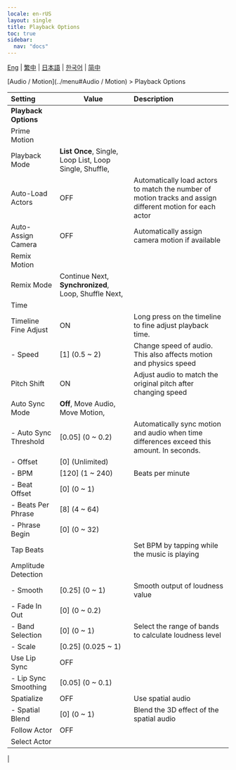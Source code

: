 ```yaml
---
locale: en-rUS
layout: single
title: Playback Options
toc: true
sidebar:
  nav: "docs"
---
```

[Eng](/dancexr/menu/2025.4/motion/motion_loader) | [繁中](/tw/dancexr/menu/2025.4/motion/motion_loader) | [日本語](/jp/dancexr/menu/2025.4/motion/motion_loader) | [한국어](/kr/dancexr/menu/2025.4/motion/motion_loader) | [简中](/zh/dancexr/menu/2025.4/motion/motion_loader)

[Audio / Motion](../menu#Audio / Motion) > Playback Options



| Setting | Value | Description |
| :--- | --- | :--- |
|**Playback Options** | | 
| Prime Motion || 
| Playback Mode | **List Once**, Single, Loop List, Loop Single, Shuffle,  |  |
| Auto-Load Actors | OFF | Automatically load actors to match the number of motion tracks and assign different motion for each actor
| Auto-Assign Camera | OFF | Automatically assign camera motion if available
| Remix Motion || 
| Remix Mode | Continue Next, **Synchronized**, Loop, Shuffle Next,  |  |
| Time || 
| Timeline Fine Adjust | ON | Long press on the timeline to fine adjust playback time.
|- Speed | [1] (0.5 ~ 2) | Change speed of audio. This also affects motion and physics speed
| Pitch Shift | ON | Adjust audio to match the original pitch after changing speed
| Auto Sync Mode | **Off**, Move Audio, Move Motion,  |  |
|- Auto Sync Threshold | [0.05] (0 ~ 0.2) | Automatically sync motion and audio when time differences exceed this amount. In seconds.
|- Offset | [0] (Unlimited) | 
|- BPM | [120] (1 ~ 240) | Beats per minute
|- Beat Offset | [0] (0 ~ 1) | 
|- Beats Per Phrase | [8] (4 ~ 64) | 
|- Phrase Begin | [0] (0 ~ 32) | 
| Tap Beats || Set BPM by tapping while the music is playing
| Amplitude Detection || 
|- Smooth | [0.25] (0 ~ 1) | Smooth output of loudness value
|- Fade In Out | [0] (0 ~ 0.2) | 
|- Band Selection | [0] (0 ~ 1) | Select the range of bands to calculate loudness level
|- Scale | [0.25] (0.025 ~ 1) | 
| Use Lip Sync | OFF | 
|- Lip Sync Smoothing | [0.05] (0 ~ 0.1) | 
| Spatialize | OFF | Use spatial audio
|- Spatial Blend | [0] (0 ~ 1) | Blend the 3D effect of the spatial audio
| Follow Actor | OFF | 
| Select Actor |  |  |
|
